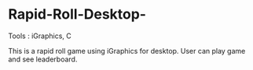 # Rapid-Roll-Desktop-

Tools : iGraphics, C

This is a rapid roll game using iGraphics for desktop. User can play game and see leaderboard.
